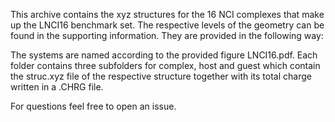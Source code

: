 This archive contains the xyz structures for the 16 NCI complexes that make up the LNCI16 benchmark set.
The respective levels of the geometry can be found in the supporting information.
They are provided in the following way:

The systems are named according to the provided figure LNCI16.pdf.
Each folder contains three subfolders for complex, host and guest
which contain the struc.xyz file of the respective structure together with its total charge written in a .CHRG file.

For questions feel free to open an issue.                                                                                         
